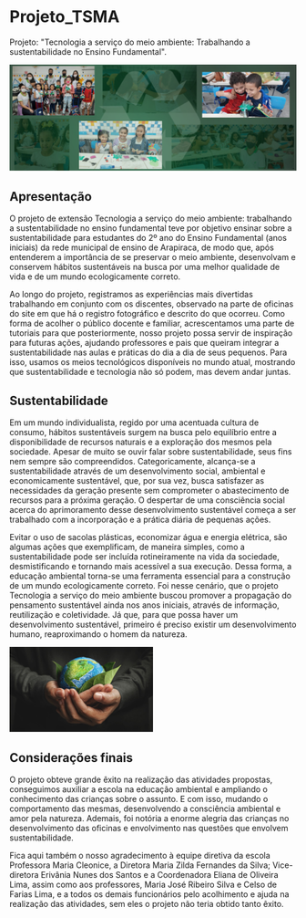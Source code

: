# Projeto_TSMA
Projeto: "Tecnologia a serviço do meio ambiente: Trabalhando a sustentabilidade no Ensino Fundamental".

<img src="img/README/galery.png">

## Apresentação

O projeto de extensão Tecnologia a serviço do meio ambiente: trabalhando a sustentabilidade no ensino fundamental teve por objetivo ensinar sobre a sustentabilidade para estudantes do 2º ano do Ensino Fundamental (anos iniciais) da rede municipal de ensino de Arapiraca, de modo que, após entenderem a importância de se preservar o meio ambiente, desenvolvam e conservem hábitos sustentáveis na busca por uma melhor qualidade de vida e de um mundo ecologicamente correto.

Ao longo do projeto, registramos as experiências mais divertidas trabalhando em conjunto com os discentes, observado na parte de oficinas do site em que há o registro fotográfico e descrito do que ocorreu. Como forma de acolher o público docente e familiar, acrescentamos uma parte de tutoriais para que posteriormente, nosso projeto possa servir de inspiração para futuras ações, ajudando professores e pais que queiram integrar a sustentabilidade nas aulas e práticas do dia a dia de seus pequenos. Para isso, usamos os meios tecnológicos disponíveis no mundo atual, mostrando que sustentabilidade e tecnologia não só podem, mas devem andar juntas.

## Sustentabilidade

Em um mundo individualista, regido por uma acentuada cultura de consumo, hábitos sustentáveis surgem na busca pelo equilíbrio entre a disponibilidade de recursos naturais e a exploração dos mesmos pela sociedade. Apesar de muito se ouvir falar sobre sustentabilidade, seus fins nem sempre são compreendidos. Categoricamente, alcança-se a sustentabilidade através de um desenvolvimento social, ambiental e economicamente sustentável, que, por sua vez, busca satisfazer as necessidades da geração presente sem comprometer o abastecimento de recursos para a próxima geração. O despertar de uma consciência social acerca do aprimoramento desse desenvolvimento sustentável começa a ser trabalhado com a incorporação e a prática diária de pequenas ações.

Evitar o uso de sacolas plásticas, economizar água e energia elétrica, são algumas ações que exemplificam, de maneira simples, como a sustentabilidade pode ser incluída rotineiramente na vida da sociedade, desmistificando e tornando mais acessível a sua execução. Dessa forma, a educação ambiental torna-se uma ferramenta essencial para a construção de um mundo ecologicamente correto. Foi nesse cenário, que o projeto Tecnologia a serviço do meio ambiente buscou promover a propagação do pensamento sustentável ainda nos anos iniciais, através de informação, reutilização e coletividade. Já que, para que possa haver um desenvolvimento sustentável, primeiro é preciso existir um desenvolvimento humano, reaproximando o homem da natureza.

<img style="width: 50%;" src="img/README/sustentabilidade.jpg">

## Considerações finais

O projeto obteve grande êxito na realização das atividades propostas, conseguimos auxiliar a escola na educação ambiental e ampliando o conhecimento das crianças sobre o assunto. E com isso, mudando o comportamento das mesmas, desenvolvendo a consciência ambiental e amor pela natureza. Ademais, foi notória a enorme alegria das crianças no desenvolvimento das oficinas e envolvimento nas questões que envolvem sustentabilidade.

Fica aqui também o nosso agradecimento à equipe diretiva da escola Professora Maria Cleonice, a Diretora Maria Zilda Fernandes da Silva; Vice-diretora Erivânia Nunes dos Santos e a Coordenadora Eliana de Oliveira Lima, assim como aos professores, Maria José Ribeiro Silva e Celso de Farias Lima, e a todos os demais funcionários pelo acolhimento e ajuda na realização das atividades, sem eles o projeto não teria obtido tanto êxito.